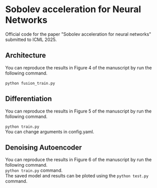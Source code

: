 # Sobolev acceleration for Neural Networks

Official code for the paper "Sobolev acceleration for neural networks" submitted to ICML 2025.

## Architecture
You can reproduce the results in Figure 4 of the manuscript by run the following command.<br>
<br>
`python fusion_train.py`<br>

## Differentiation

You can reproduce the results in Figure 5 of the manuscript by run the following command.<br>
<br>
`python train.py`<br>
You can change arguments in config.yaml.


## Denoising Autoencoder

You can reproduce the results in Figure 6 of the manuscript by run the following command.<br>
`python train.py` command.<br>
The saved model and results can be ploted using the `python test.py` command.